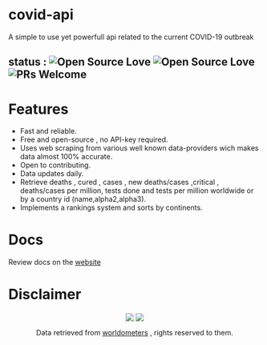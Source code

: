 
# covid-api
A simple to use yet powerfull api related to the current COVID-19 outbreak


## status : ![Open Source Love](https://badges.frapsoft.com/os/v1/open-source.svg?v=102) ![Open Source Love](https://badges.frapsoft.com/os/gpl/gpl.svg?v=102) ![PRs Welcome](https://img.shields.io/badge/PRs-welcome-brightgreen.svg?style=flat-square) 
# Features
- Fast and reliable.
- Free and open-source , no API-key required.
- Uses web scraping from various well known data-providers wich makes data almost 100% accurate.
- Open to contributing.
- Data updates daily.
- Retrieve deaths , cured , cases , new deaths/cases  ,critical , deaths/cases per million, tests done and tests per million worldwide or by a country id (name,alpha2,alpha3).
- Implements a rankings system and sorts by continents.
# Docs
Review docs on the [website]()
# Disclaimer

<div style="text-align:center;">
  <img align="center" style="display:inline-block;" src='https://forthebadge.com/images/badges/built-with-love.svg'>
  <img align="center" style="display:inline-block;" src='https://forthebadge.com/images/badges/built-by-developers.svg'> 
  <p>Data retrieved from <a href="https://www.worldometers.info/coronavirus/">worldometers</a> , rights reserved to them.</p>
</div>
